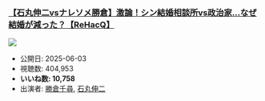 ### [【石丸伸二vsナレソメ勝倉】激論！シン結婚相談所vs政治家…なぜ結婚が減った？【ReHacQ】](https://www.youtube.com/watch?v=3T6rJSWoRHg)
[![](https://img.youtube.com/vi/3T6rJSWoRHg/sddefault.jpg)](https://www.youtube.com/watch?v=3T6rJSWoRHg)
-   公開日: 2025-06-03
-   視聴数: 404,953
-   **いいね数: 10,758**
-   出演者: [勝倉千尋](/rehacq_fan/people/勝倉千尋 "wikilink"), [石丸伸二](/rehacq_fan/people/石丸伸二 "wikilink")
